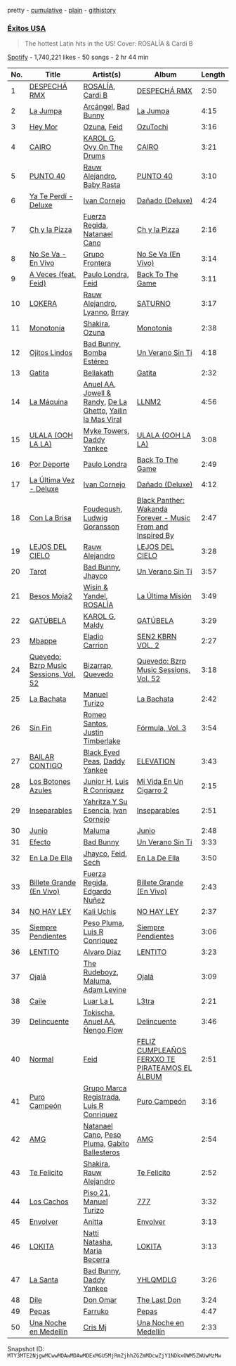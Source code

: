 pretty - [cumulative](/playlists/cumulative/37i9dQZF1DX4oUPBOaEkL6.md) - [plain](/playlists/plain/37i9dQZF1DX4oUPBOaEkL6) - [githistory](https://github.githistory.xyz/mackorone/spotify-playlist-archive/blob/main/playlists/plain/37i9dQZF1DX4oUPBOaEkL6)

### [Éxitos USA](https://open.spotify.com/playlist/37i9dQZF1DX4oUPBOaEkL6)

> The hottest Latin hits in the US! Cover: ROSALÍA & Cardi B

[Spotify](https://open.spotify.com/user/spotify) - 1,740,221 likes - 50 songs - 2 hr 44 min

| No. | Title | Artist(s) | Album | Length |
|---|---|---|---|---|
| 1 | [DESPECHÁ RMX](https://open.spotify.com/track/4CD623yLJVvKJxUyzaTqtC) | [ROSALÍA](https://open.spotify.com/artist/7ltDVBr6mKbRvohxheJ9h1), [Cardi B](https://open.spotify.com/artist/4kYSro6naA4h99UJvo89HB) | [DESPECHÁ RMX](https://open.spotify.com/album/4czxiqSwyeZK7y5r9GNWXP) | 2:50 |
| 2 | [La Jumpa](https://open.spotify.com/track/5MxFWjuqQIsbNWbMdMdbli) | [Arcángel](https://open.spotify.com/artist/4SsVbpTthjScTS7U2hmr1X), [Bad Bunny](https://open.spotify.com/artist/4q3ewBCX7sLwd24euuV69X) | [La Jumpa](https://open.spotify.com/album/6LOhj1aK7vkGHJXtKU16PN) | 4:15 |
| 3 | [Hey Mor](https://open.spotify.com/track/1zsPaEkglFvxjAhrM8yhpr) | [Ozuna](https://open.spotify.com/artist/1i8SpTcr7yvPOmcqrbnVXY), [Feid](https://open.spotify.com/artist/2LRoIwlKmHjgvigdNGBHNo) | [OzuTochi](https://open.spotify.com/album/1kjfMVBNhsDeRyAu9zbLfF) | 3:16 |
| 4 | [CAIRO](https://open.spotify.com/track/6WbAhuwE6fCOriBu5786X1) | [KAROL G](https://open.spotify.com/artist/790FomKkXshlbRYZFtlgla), [Ovy On The Drums](https://open.spotify.com/artist/3m5qlPf2OkihLz3dRYnkPA) | [CAIRO](https://open.spotify.com/album/1yzsYuo0fqKWvYimSWL5RA) | 3:21 |
| 5 | [PUNTO 40](https://open.spotify.com/track/2TDyyEBasw10wu5Uh94bR1) | [Rauw Alejandro](https://open.spotify.com/artist/1mcTU81TzQhprhouKaTkpq), [Baby Rasta](https://open.spotify.com/artist/0GgyFUpOyzWDRDqx8FCTDN) | [PUNTO 40](https://open.spotify.com/album/3wh0e8pRtMt4HLLUhUM6Hs) | 3:10 |
| 6 | [Ya Te Perdí \- Deluxe](https://open.spotify.com/track/4Nvm7kFymlxLeF5Qd69nuB) | [Ivan Cornejo](https://open.spotify.com/artist/6PH3FLQAxtqYy46Zv08bpV) | [Dañado \(Deluxe\)](https://open.spotify.com/album/7dFnP4kqkS8va6P0UiVKaW) | 4:24 |
| 7 | [Ch y la Pizza](https://open.spotify.com/track/1ySH55O0zbQBR77q8wQEyn) | [Fuerza Regida](https://open.spotify.com/artist/0ys2OFYzWYB5hRDLCsBqxt), [Natanael Cano](https://open.spotify.com/artist/0elWFr7TW8piilVRYJUe4P) | [Ch y la Pizza](https://open.spotify.com/album/6VaUzblJhXxcLimTzdImEa) | 2:16 |
| 8 | [No Se Va \- En Vivo](https://open.spotify.com/track/5JhUm1v5AbI5Yu6jLKCPRO) | [Grupo Frontera](https://open.spotify.com/artist/6XkjpgcEsYab502Vr1bBeW) | [No Se Va \(En Vivo\)](https://open.spotify.com/album/700G54RNkWryfdCZdfyw7A) | 3:14 |
| 9 | [A Veces \(feat\. Feid\)](https://open.spotify.com/track/1O9FJyTicBMSqIv0RLRy4i) | [Paulo Londra](https://open.spotify.com/artist/3vQ0GE3mI0dAaxIMYe5g7z), [Feid](https://open.spotify.com/artist/2LRoIwlKmHjgvigdNGBHNo) | [Back To The Game](https://open.spotify.com/album/2SWwDDBZG7UfECbPWQ2t4h) | 3:11 |
| 10 | [LOKERA](https://open.spotify.com/track/33cF8aTmGJ6TsEf23uqGIN) | [Rauw Alejandro](https://open.spotify.com/artist/1mcTU81TzQhprhouKaTkpq), [Lyanno](https://open.spotify.com/artist/1Ts9of7VPZElwPQnqnDSfW), [Brray](https://open.spotify.com/artist/1GKIlPFdcewHtpDVCQ8zmJ) | [SATURNO](https://open.spotify.com/album/6QYD0sLnZNUviYe2iBL2c3) | 3:17 |
| 11 | [Monotonía](https://open.spotify.com/track/6G12ZafqofSq7YtrMqUm76) | [Shakira](https://open.spotify.com/artist/0EmeFodog0BfCgMzAIvKQp), [Ozuna](https://open.spotify.com/artist/1i8SpTcr7yvPOmcqrbnVXY) | [Monotonía](https://open.spotify.com/album/5pJtcJojr98hbb6KF0ImMe) | 2:38 |
| 12 | [Ojitos Lindos](https://open.spotify.com/track/3k3NWokhRRkEPhCzPmV8TW) | [Bad Bunny](https://open.spotify.com/artist/4q3ewBCX7sLwd24euuV69X), [Bomba Estéreo](https://open.spotify.com/artist/5n9bMYfz9qss2VOW89EVs2) | [Un Verano Sin Ti](https://open.spotify.com/album/3RQQmkQEvNCY4prGKE6oc5) | 4:18 |
| 13 | [Gatita](https://open.spotify.com/track/25Jf61edvM78rQHYaWRiIL) | [Bellakath](https://open.spotify.com/artist/4yjm4SvYqC5FFuLbB6TyHr) | [Gatita](https://open.spotify.com/album/1UsI3wV7vgPllijr4hfpgT) | 2:32 |
| 14 | [La Máquina](https://open.spotify.com/track/35ns1WEurw3MVlHJjHwNWQ) | [Anuel AA](https://open.spotify.com/artist/2R21vXR83lH98kGeO99Y66), [Jowell & Randy](https://open.spotify.com/artist/4IMAo2UQchVFyPH24PAjUs), [De La Ghetto](https://open.spotify.com/artist/3EiLUeyEcA6fbRPSHkG5kb), [Yailin la Mas Viral](https://open.spotify.com/artist/4ncaw2cfA3Wlly1tBD2eWt) | [LLNM2](https://open.spotify.com/album/6DJslQtfD7mGFGZpfiyrVf) | 4:56 |
| 15 | [ULALA \(OOH LA LA\)](https://open.spotify.com/track/4EQOGfssbSpTlV6EZRtrSv) | [Myke Towers](https://open.spotify.com/artist/7iK8PXO48WeuP03g8YR51W), [Daddy Yankee](https://open.spotify.com/artist/4VMYDCV2IEDYJArk749S6m) | [ULALA \(OOH LA LA\)](https://open.spotify.com/album/2Q5KWXl6UAl8HLkJLXnEwP) | 3:08 |
| 16 | [Por Deporte](https://open.spotify.com/track/7EyGZtJuOckQfMDJL1PPrH) | [Paulo Londra](https://open.spotify.com/artist/3vQ0GE3mI0dAaxIMYe5g7z) | [Back To The Game](https://open.spotify.com/album/2SWwDDBZG7UfECbPWQ2t4h) | 2:49 |
| 17 | [La Última Vez \- Deluxe](https://open.spotify.com/track/1XX3sKKZN3DfWeFpMAc2WX) | [Ivan Cornejo](https://open.spotify.com/artist/6PH3FLQAxtqYy46Zv08bpV) | [Dañado \(Deluxe\)](https://open.spotify.com/album/7dFnP4kqkS8va6P0UiVKaW) | 4:12 |
| 18 | [Con La Brisa](https://open.spotify.com/track/2LSsSV7V33wM9EKQA2xjGS) | [Foudeqush](https://open.spotify.com/artist/0XFgM33h3Ls5tj1M9IKUWd), [Ludwig Goransson](https://open.spotify.com/artist/24eDfi2MSYo3A87hCcgpIL) | [Black Panther: Wakanda Forever \- Music From and Inspired By](https://open.spotify.com/album/06RK0wX4GqHcxBtHlVoGH5) | 2:47 |
| 19 | [LEJOS DEL CIELO](https://open.spotify.com/track/39qtjJ454r2fgyXaenq8Wv) | [Rauw Alejandro](https://open.spotify.com/artist/1mcTU81TzQhprhouKaTkpq) | [LEJOS DEL CIELO](https://open.spotify.com/album/4144E5wmhkJZJX4UR3Hw5M) | 3:28 |
| 20 | [Tarot](https://open.spotify.com/track/41oY4WCTj5kccfesTVFnvN) | [Bad Bunny](https://open.spotify.com/artist/4q3ewBCX7sLwd24euuV69X), [Jhayco](https://open.spotify.com/artist/6nVcHLIgY5pE2YCl8ubca1) | [Un Verano Sin Ti](https://open.spotify.com/album/3RQQmkQEvNCY4prGKE6oc5) | 3:57 |
| 21 | [Besos Moja2](https://open.spotify.com/track/6OzUIp8KjuwxJnCWkXp1uL) | [Wisin & Yandel](https://open.spotify.com/artist/1wZtkThiXbVNtj6hee6dz9), [ROSALÍA](https://open.spotify.com/artist/7ltDVBr6mKbRvohxheJ9h1) | [La Última Misión](https://open.spotify.com/album/08QB1puuJGgRx8N7Yn1twL) | 3:49 |
| 22 | [GATÚBELA](https://open.spotify.com/track/1ga4PztXOIw1yBbdUt2X8v) | [KAROL G](https://open.spotify.com/artist/790FomKkXshlbRYZFtlgla), [Maldy](https://open.spotify.com/artist/4IndUOBCZYZg61557iq2A9) | [GATÚBELA](https://open.spotify.com/album/5FdSjtKiymlHrdbXDyXcxA) | 3:29 |
| 23 | [Mbappe](https://open.spotify.com/track/2lmWwBLVJ2P0HX491zkYws) | [Eladio Carrion](https://open.spotify.com/artist/5XJDexmWFLWOkjOEjOVX3e) | [SEN2 KBRN VOL\. 2](https://open.spotify.com/album/3lsdB3dY4odywNI42KV6D9) | 2:27 |
| 24 | [Quevedo: Bzrp Music Sessions, Vol\. 52](https://open.spotify.com/track/2tTmW7RDtMQtBk7m2rYeSw) | [Bizarrap](https://open.spotify.com/artist/716NhGYqD1jl2wI1Qkgq36), [Quevedo](https://open.spotify.com/artist/52iwsT98xCoGgiGntTiR7K) | [Quevedo: Bzrp Music Sessions, Vol\. 52](https://open.spotify.com/album/4PNqWiJAfjj32hVvlchV5u) | 3:18 |
| 25 | [La Bachata](https://open.spotify.com/track/5ww2BF9slyYgNOk37BlC4u) | [Manuel Turizo](https://open.spotify.com/artist/0tmwSHipWxN12fsoLcFU3B) | [La Bachata](https://open.spotify.com/album/1TpGeAzOJgAGdPkcWl95r2) | 2:42 |
| 26 | [Sin Fin](https://open.spotify.com/track/4BBTalxG6c1Aoai1x1EA5g) | [Romeo Santos](https://open.spotify.com/artist/5lwmRuXgjX8xIwlnauTZIP), [Justin Timberlake](https://open.spotify.com/artist/31TPClRtHm23RisEBtV3X7) | [Fórmula, Vol\. 3](https://open.spotify.com/album/3kGn13mW34Ookfj6yiY8BF) | 3:54 |
| 27 | [BAILAR CONTIGO](https://open.spotify.com/track/4GCDX1A3tNGauj5FJfQfvy) | [Black Eyed Peas](https://open.spotify.com/artist/1yxSLGMDHlW21z4YXirZDS), [Daddy Yankee](https://open.spotify.com/artist/4VMYDCV2IEDYJArk749S6m) | [ELEVATION](https://open.spotify.com/album/1mXYeysTByG8rC6YCFNwpn) | 3:43 |
| 28 | [Los Botones Azules](https://open.spotify.com/track/3ZGkdrigbWXLgHungXfZkt) | [Junior H](https://open.spotify.com/artist/7Gi6gjaWy3DxyilpF1a8Is), [Luis R Conriquez](https://open.spotify.com/artist/0pePYDrJGk8gqMRbXrLJC8) | [Mi Vida En Un Cigarro 2](https://open.spotify.com/album/3ind4Ir3JMazCITxWQajDb) | 2:15 |
| 29 | [Inseparables](https://open.spotify.com/track/57GWBz1UtT6iei1jrbkovI) | [Yahritza Y Su Esencia](https://open.spotify.com/artist/51ZSh80McCt7vbqHouzW0A), [Ivan Cornejo](https://open.spotify.com/artist/6PH3FLQAxtqYy46Zv08bpV) | [Inseparables](https://open.spotify.com/album/31DfpAhFnPyIXUZFWdu32y) | 2:51 |
| 30 | [Junio](https://open.spotify.com/track/4XqXNU8MwPHwbgZmNXmAdc) | [Maluma](https://open.spotify.com/artist/1r4hJ1h58CWwUQe3MxPuau) | [Junio](https://open.spotify.com/album/5Gabq4Ub8V9izQ0WNGToqB) | 2:48 |
| 31 | [Efecto](https://open.spotify.com/track/5Eax0qFko2dh7Rl2lYs3bx) | [Bad Bunny](https://open.spotify.com/artist/4q3ewBCX7sLwd24euuV69X) | [Un Verano Sin Ti](https://open.spotify.com/album/3RQQmkQEvNCY4prGKE6oc5) | 3:33 |
| 32 | [En La De Ella](https://open.spotify.com/track/5NxhMcHSVY3Z7ykWxZf3aj) | [Jhayco](https://open.spotify.com/artist/6nVcHLIgY5pE2YCl8ubca1), [Feid](https://open.spotify.com/artist/2LRoIwlKmHjgvigdNGBHNo), [Sech](https://open.spotify.com/artist/77ziqFxp5gaInVrF2lj4ht) | [En La De Ella](https://open.spotify.com/album/2h9T2SLXRUPyBkzj9qtnVH) | 3:50 |
| 33 | [Billete Grande \(En Vivo\)](https://open.spotify.com/track/3XfUFGzbr0LmwFVoLXd9cO) | [Fuerza Regida](https://open.spotify.com/artist/0ys2OFYzWYB5hRDLCsBqxt), [Edgardo Nuñez](https://open.spotify.com/artist/0mA4dkNGiN4fqTBi2SLlAv) | [Billete Grande \(En Vivo\)](https://open.spotify.com/album/3qYGLHQB2krhFp27Hm62Ip) | 2:43 |
| 34 | [NO HAY LEY](https://open.spotify.com/track/5enNYN3hDG4Dsey9WsF6TJ) | [Kali Uchis](https://open.spotify.com/artist/1U1el3k54VvEUzo3ybLPlM) | [NO HAY LEY](https://open.spotify.com/album/58bXMbR7x7k6ubKP7CyZpQ) | 2:37 |
| 35 | [Siempre Pendientes](https://open.spotify.com/track/5PfFHceiEv61KldMOuVrv8) | [Peso Pluma](https://open.spotify.com/artist/12GqGscKJx3aE4t07u7eVZ), [Luis R Conriquez](https://open.spotify.com/artist/0pePYDrJGk8gqMRbXrLJC8) | [Siempre Pendientes](https://open.spotify.com/album/23UaQnh22hlEWcbGMJidJm) | 3:06 |
| 36 | [LENTITO](https://open.spotify.com/track/4RMKNv1Bl3koY4Kys0G8Rb) | [Alvaro Diaz](https://open.spotify.com/artist/5J7rXWjtn5HzUkJ4Jet8Fr) | [LENTITO](https://open.spotify.com/album/4wIh0endOPhEFLXLVYQCR3) | 3:23 |
| 37 | [Ojalá](https://open.spotify.com/track/4dLIAE3xbJLoiIBbKkZWJk) | [The Rudeboyz](https://open.spotify.com/artist/7ciBW1p3KBsYIkFk4UmwS8), [Maluma](https://open.spotify.com/artist/1r4hJ1h58CWwUQe3MxPuau), [Adam Levine](https://open.spotify.com/artist/4bYPcJP5jwMhSivRcqie2n) | [Ojalá](https://open.spotify.com/album/00XhrF5bpFfMJ0tT85DkTY) | 3:09 |
| 38 | [Caile](https://open.spotify.com/track/6i1g5ZRmJZAkDwBaUZ3f2i) | [Luar La L](https://open.spotify.com/artist/4axKuDPr6WKcDCyh8vueTY) | [L3tra](https://open.spotify.com/album/70ubyVo5JwY94DLaZBkIBI) | 2:21 |
| 39 | [Delincuente](https://open.spotify.com/track/2ROQe6QkIXODJRx0y8UjzV) | [Tokischa](https://open.spotify.com/artist/2p4aN0Uxkk3iT3HK0cJ2cJ), [Anuel AA](https://open.spotify.com/artist/2R21vXR83lH98kGeO99Y66), [Ñengo Flow](https://open.spotify.com/artist/12vb80Km0Ew53ABfJOepVz) | [Delincuente](https://open.spotify.com/album/3QySYdsvCpB84Tvzkj24Ta) | 3:46 |
| 40 | [Normal](https://open.spotify.com/track/0T2pB7P1VdXPhLdQZ488uH) | [Feid](https://open.spotify.com/artist/2LRoIwlKmHjgvigdNGBHNo) | [FELIZ CUMPLEAÑOS FERXXO TE PIRATEAMOS EL ÁLBUM](https://open.spotify.com/album/7pijRxgRaBirPz6wDaJIp9) | 2:51 |
| 41 | [Puro Campeón](https://open.spotify.com/track/1kNC7b4zXbqoceKpkGdnD8) | [Grupo Marca Registrada](https://open.spotify.com/artist/1gW6pz5n1aK249L0GvfQCC), [Luis R Conriquez](https://open.spotify.com/artist/0pePYDrJGk8gqMRbXrLJC8) | [Puro Campeón](https://open.spotify.com/album/1mVC9l649aWqos2Q9biNCm) | 3:16 |
| 42 | [AMG](https://open.spotify.com/track/1lRtH4FszTrwwlK5gTSbXO) | [Natanael Cano](https://open.spotify.com/artist/0elWFr7TW8piilVRYJUe4P), [Peso Pluma](https://open.spotify.com/artist/12GqGscKJx3aE4t07u7eVZ), [Gabito Ballesteros](https://open.spotify.com/artist/6Sbl0NT50roqWvy746MfVf) | [AMG](https://open.spotify.com/album/0s2sLResjP92wRavoj9k0O) | 2:54 |
| 43 | [Te Felicito](https://open.spotify.com/track/2rurDawMfoKP4uHyb2kJBt) | [Shakira](https://open.spotify.com/artist/0EmeFodog0BfCgMzAIvKQp), [Rauw Alejandro](https://open.spotify.com/artist/1mcTU81TzQhprhouKaTkpq) | [Te Felicito](https://open.spotify.com/album/6gQKAYf3TJM9sppw3AtbHH) | 2:52 |
| 44 | [Los Cachos](https://open.spotify.com/track/3eUR4NZa2hc8ZulyFYdCv8) | [Piso 21](https://open.spotify.com/artist/4bw2Am3p9ji3mYsXNXtQcd), [Manuel Turizo](https://open.spotify.com/artist/0tmwSHipWxN12fsoLcFU3B) | [777](https://open.spotify.com/album/6U2Ncrmi1EeBQQz2NNgh1M) | 3:32 |
| 45 | [Envolver](https://open.spotify.com/track/3IAfUEeaXRX9s9UdKOJrFI) | [Anitta](https://open.spotify.com/artist/7FNnA9vBm6EKceENgCGRMb) | [Envolver](https://open.spotify.com/album/6UsualeqgzPnb8cfaQ5nL7) | 3:13 |
| 46 | [LOKITA](https://open.spotify.com/track/48mGOtVuxLr7sq8jZpWLxi) | [Natti Natasha](https://open.spotify.com/artist/1GDbiv3spRmZ1XdM1jQbT7), [Maria Becerra](https://open.spotify.com/artist/1DxLCyH42yaHKGK3cl5bvG) | [LOKITA](https://open.spotify.com/album/2C5FraiTW9fYi3WQOQytTC) | 3:13 |
| 47 | [La Santa](https://open.spotify.com/track/69vlMrzHwATKzupwNcUPyK) | [Bad Bunny](https://open.spotify.com/artist/4q3ewBCX7sLwd24euuV69X), [Daddy Yankee](https://open.spotify.com/artist/4VMYDCV2IEDYJArk749S6m) | [YHLQMDLG](https://open.spotify.com/album/5lJqux7orBlA1QzyiBGti1) | 3:26 |
| 48 | [Dile](https://open.spotify.com/track/69Ej1xrGjOcHvIMtMKxK0G) | [Don Omar](https://open.spotify.com/artist/33ScadVnbm2X8kkUqOkC6Z) | [The Last Don](https://open.spotify.com/album/4vOvr0tdZWoIGjnHe9jLqz) | 3:24 |
| 49 | [Pepas](https://open.spotify.com/track/5fwSHlTEWpluwOM0Sxnh5k) | [Farruko](https://open.spotify.com/artist/329e4yvIujISKGKz1BZZbO) | [Pepas](https://open.spotify.com/album/2A5ksnhz7YWbRLvFMjX1j1) | 4:47 |
| 50 | [Una Noche en Medellín](https://open.spotify.com/track/1O2pcBJGej0pmH2Y9XZMs6) | [Cris Mj](https://open.spotify.com/artist/1Yj5Xey7kTwvZla8sqdsdE) | [Una Noche en Medellín](https://open.spotify.com/album/455Vc66bPFRI5D0zDEDn46) | 2:33 |

Snapshot ID: `MTY3MTE2NjgwMCwwMDAwMDAwMDExMGU5MjRmZjhhZGZmMDcwZjY1NDkxOWM5ZWUwMzMw`
